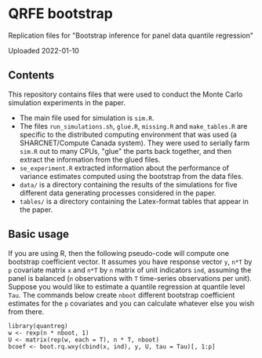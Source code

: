 # QRFE bootstrap

Replication files for "Bootstrap inference for panel data quantile regression"

Uploaded 2022-01-10

## Contents

This repository contains files that were used to conduct the Monte Carlo
simulation experiments in the paper.

- The main file used for simulation is `sim.R`.
- The files `run_simulations.sh`, `glue.R`, `missing.R` and `make_tables.R` are
  specific to the distributed computing environment that was used (a
  SHARCNET/Compute Canada system).  They were used to serially farm `sim.R` out
  to many CPUs, "glue" the parts back together, and then extract the information
  from the glued files.
- `se_experiment.R` extracted information about the performance of variance
  estimates computed using the bootstrap from the data files.
- `data/` is a directory containing the results of the simulations for five
  different data generating processes considered in the paper.
- `tables/` is a directory containing the Latex-format tables that appear in the
  paper.

## Basic usage

If you are using R, then the following pseudo-code will compute one bootstrap
coefficient vector.  It assumes you have response vector `y`, `n*T` by `p`
covariate matrix `x` and `n*T` by `n` matrix of unit indicators `ind`, assuming
the panel is balanced (`n` observations with `T` time-series observations per
unit).  Suppose you would like to estimate a quantile regression at quantile
level `Tau`.  The commands below create `nboot` different bootstrap coefficient
estimates for the `p` covariates and you can calculate whatever else you wish
from there.

```
library(quantreg)
w <- rexp(n * nboot, 1)
U <- matrix(rep(w, each = T), n * T, nboot)
bcoef <- boot.rq.wxy(cbind(x, ind), y, U, tau = Tau)[, 1:p]
```
